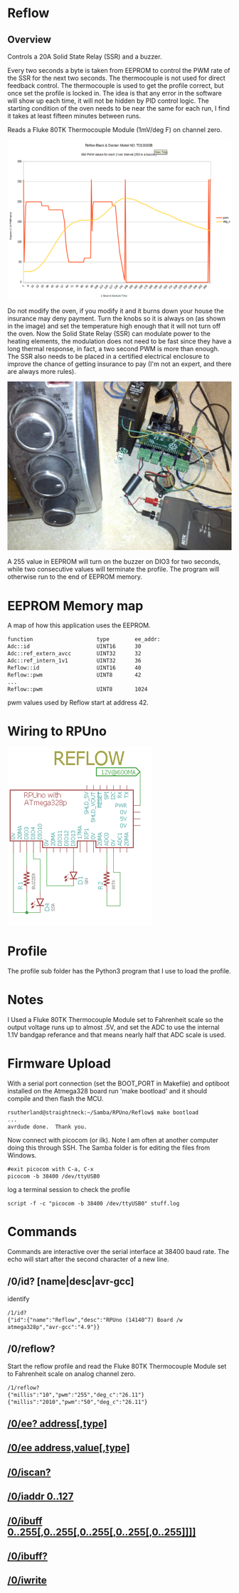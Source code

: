 # Reflow

## Overview

Controls a 20A Solid State Relay (SSR) and a buzzer. 

Every two seconds a byte is taken from EEPROM to control the PWM rate of the SSR for the next two seconds. The thermocouple is not used for direct feedback control. The thermocouple is used to get the profile correct, but once set the profile is locked in. The idea is that any error in the software will show up each time, it will not be hidden by PID control logic. The starting condition of the oven needs to be near the same for each run, I find it takes at least fifteen minutes between runs.

Reads a Fluke 80TK Thermocouple Module (1mV/deg F) on channel zero. 

![Profile](https://raw.githubusercontent.com/epccs/RPUno/master/Reflow/profile/walmartBD,160622.png "Profile for Black & Decker Model NO. TO1303SB")

Do not modify the oven, if you modify it and it burns down your house the insurance may deny payment. Turn the knobs so it is always on (as shown in the image) and set the temperature high enough that it will not turn off the oven. Now the Solid State Relay (SSR) can modulate power to the heating elements, the modulation does not need to be fast since they have a long thermal response, in fact, a two second PWM is more than enough. The SSR also needs to be placed in a certified electrical enclosure to improve the chance of getting insurance to pay (I'm not an expert, and there are always more rules). 

![Setup](https://raw.githubusercontent.com/epccs/RPUno/master/Reflow/profile/WalmartBD,TO1303SB.jpg "Setup of Black & Decker Model NO. TO1303SB")

A 255 value in EEPROM will turn on the buzzer on DIO3 for two seconds, while two consecutive values will terminate the profile. The program will otherwise run to the end of EEPROM memory.


# EEPROM Memory map 

A map of how this application uses the EEPROM. 

```
function                    type        ee_addr:
Adc::id                     UINT16      30
Adc::ref_extern_avcc        UINT32      32
Adc::ref_intern_1v1         UINT32      36
Reflow::id                  UINT16      40
Reflow::pwm                 UINT8       42
...
Reflow::pwm                 UINT8       1024
```

pwm values used by Reflow start at address 42.


# Wiring to RPUno

![Wiring](./Setup/ReflowWiring.png)


# Profile

The profile sub folder has the Python3 program that I use to load the profile. 


# Notes

I Used a Fluke 80TK Thermocouple Module set to Fahrenheit scale so the output voltage runs up to almost .5V, and set the ADC to use the internal 1.1V bandgap referance and that means nearly half that ADC scale is used. 


# Firmware Upload

With a serial port connection (set the BOOT_PORT in Makefile) and optiboot installed on the Atmega328 board run 'make bootload' and it should compile and then flash the MCU.

``` 
rsutherland@straightneck:~/Samba/RPUno/Reflow$ make bootload
...
avrdude done.  Thank you.
``` 

Now connect with picocom (or ilk). Note I am often at another computer doing this through SSH. The Samba folder is for editing the files from Windows.

``` 
#exit picocom with C-a, C-x
picocom -b 38400 /dev/ttyUSB0
``` 

log a terminal session to check the profile

``` 
script -f -c "picocom -b 38400 /dev/ttyUSB0" stuff.log
``` 


# Commands

Commands are interactive over the serial interface at 38400 baud rate. The echo will start after the second character of a new line.

## /0/id? [name|desc|avr-gcc]

identify 

``` 
/1/id?
{"id":{"name":"Reflow","desc":"RPUno (14140^7) Board /w atmega328p","avr-gcc":"4.9"}}
```

## /0/reflow?

Start the reflow profile and read the Fluke 80TK Thermocouple Module set to Fahrenheit scale on analog channel zero.

``` 
/1/reflow?
{"millis":"10","pwm":"255","deg_c":"26.11"}
{"millis":"2010","pwm":"50","deg_c":"26.11"}
```

## [/0/ee? address[,type]](../Eeprom#0ee-addresstype)


## [/0/ee address,value[,type]](../Eeprom#0ee-addressvaluetype)


## [/0/iscan?](../i2c-debug#0iscan)


## [/0/iaddr 0..127](../i2c-debug#0iaddr-0127)


## [/0/ibuff 0..255[,0..255[,0..255[,0..255[,0..255]]]]](../i2c-debug#0ibuff-02550255025502550255)


## [/0/ibuff?](../i2c-debug#0ibuff)


## [/0/iwrite](../i2c-debug#0iwrite)
